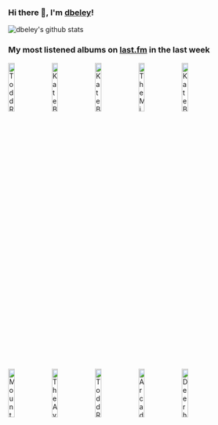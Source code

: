 ### Hi there 👋, I'm [dbeley](https://dbeley.ovh/en)!

![dbeley's github stats](https://github-readme-stats.vercel.app/api?username=dbeley)

### My most listened albums on [last.fm](https://www.last.fm/user/d_beley) in the last week

[<img src='https://lastfm.freetls.fastly.net/i/u/300x300/eab32231d01bacaa753dc49fe8c6d9bc.jpg' width='16%' height='16%' alt='Todd Rundgren - Something/Anything?'>](https://www.last.fm/music/todd%2brundgren/something%252fanything%253f)&nbsp;
[<img src='https://lastfm.freetls.fastly.net/i/u/300x300/391be121643ab50801b7955b0ac5b50c.png' width='16%' height='16%' alt='Kate Bush - Hounds of Love'>](https://www.last.fm/music/kate%2bbush/hounds%2bof%2blove)&nbsp;
[<img src='https://lastfm.freetls.fastly.net/i/u/300x300/bdcb38afa602c94070e6a89b016fa94b.jpg' width='16%' height='16%' alt='Kate Bush - The Dreaming'>](https://www.last.fm/music/kate%2bbush/the%2bdreaming)&nbsp;
[<img src='https://lastfm.freetls.fastly.net/i/u/300x300/a3fca5b320f347e7a5e1d7b4d95ddebf.jpg' width='16%' height='16%' alt='The Microphones - The Glow, Part 2'>](https://www.last.fm/music/the%2bmicrophones/the%2bglow%252c%2bpart%2b2)&nbsp;
[<img src='https://lastfm.freetls.fastly.net/i/u/300x300/23e1f8cfc63dc7c2a564223bb3d8b28b.png' width='16%' height='16%' alt='Kate Bush - The Kick Inside'>](https://www.last.fm/music/kate%2bbush/the%2bkick%2binside)&nbsp;
<br>
[<img src='https://lastfm.freetls.fastly.net/i/u/300x300/48a13b8689d67f28d21902b79dd10c31.jpg' width='16%' height='16%' alt='Mount Eerie - Dawn'>](https://www.last.fm/music/mount%2beerie/dawn)&nbsp;
[<img src='https://lastfm.freetls.fastly.net/i/u/300x300/44210253d8fd4a539cc2b97e512dffd9.png' width='16%' height='16%' alt='The Avalanches - Since I Left You'>](https://www.last.fm/music/the%2bavalanches/since%2bi%2bleft%2byou)&nbsp;
[<img src='https://lastfm.freetls.fastly.net/i/u/300x300/58a0b35dae94252478938e42d6afbc94.jpg' width='16%' height='16%' alt='Todd Rundgren - A Wizard, A True Star'>](https://www.last.fm/music/todd%2brundgren/a%2bwizard%252c%2ba%2btrue%2bstar)&nbsp;
[<img src='https://lastfm.freetls.fastly.net/i/u/300x300/17afeed886cd4df7b0137ef51ced4679.png' width='16%' height='16%' alt='Arcade Fire - The Suburbs'>](https://www.last.fm/music/arcade%2bfire/the%2bsuburbs)&nbsp;
[<img src='https://lastfm.freetls.fastly.net/i/u/300x300/70a35c54fb2d4b75b0febce9614ccf6d.png' width='16%' height='16%' alt='Deerhunter - Halcyon Digest'>](https://www.last.fm/music/deerhunter/halcyon%2bdigest)&nbsp;
<br>
